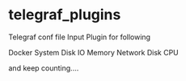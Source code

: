 # telegraf_plugins

Telegraf conf file Input Plugin for following 

Docker
System
Disk IO
Memory
Network
Disk
CPU

 and keep counting....
